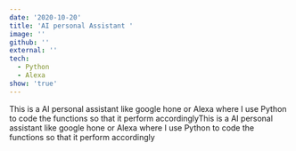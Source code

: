 ```yaml
---
date: '2020-10-20'
title: 'AI personal Assistant '
image: ''
github: ''
external: ''
tech:
  - Python
  - Alexa
show: 'true'
---
```

<!-- 
My first portfolio website, forked from Britanny Chiang's personal website project on Github. I've learned a lot about Gatsby and how its modular components makes building websites in React easier. Also, I had a lot of fun with JS animations using anime. -->
This is a AI personal assistant like google hone or Alexa where I use Python to code the functions so that it perform accordinglyThis is a AI personal assistant like google hone or Alexa where I use Python to code the functions so that it perform accordingly
